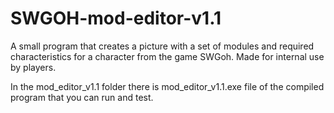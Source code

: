 # SWGOH-mod-editor-v1.1
A small program that creates a picture with a set of modules and required characteristics for a character from the game SWGoh. Made for internal use by players.

In the mod_editor_v1.1 folder there is mod_editor_v1.1.exe file of the compiled program that you can run and test.